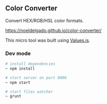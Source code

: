 ## Color Converter

Convert HEX/RGB/HSL color formats.

https://noeldelgado.github.io/color-converter/

This micro tool was built using [Values.js](https://github.com/noeldelgado/Values.js).

### Dev mode
```sh
# install dependencies
~ npm install

# start server on port 8000
~ npm start

# start files watcher
~ grunt
```
